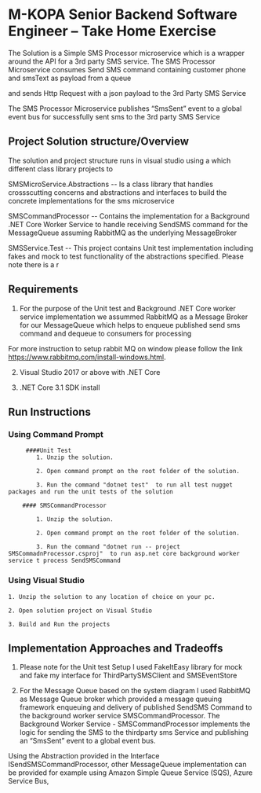 # M-KOPA Senior Backend Software Engineer – Take Home Exercise

The Solution is a Simple SMS Processor microservice which is a wrapper around the API for a 3rd
party SMS service. The SMS Processor Microservice consumes Send SMS command containing customer phone and smsText as payload from a queue 

and sends Http Request with a json payload to the 3rd Party SMS Service 

The SMS Processor Microservice publishes “SmsSent” event to a global event bus for successfully sent sms to the 3rd party SMS Service

## Project Solution structure/Overview

The solution and project structure runs in visual studio using a which different class library projects to 

SMSMicroService.Abstractions -- Is a class library that handles crossscutting concerns and abstractions and interfaces to build the concrete implementations for the sms microservice 

SMSCommandProcessor -- Contains the implementation for a Background .NET Core Worker Service to handle receiving SendSMS command for the MessageQueue assuming RabbitMQ as the underlying MessageBroker


SMSService.Test -- This project contains Unit test implementation including fakes and mock to test functionality of the abstractions specified. Please note there is a r

 
## Requirements

1. For the purpose of the Unit test and Background .NET Core worker service implementation we assummed RabbitMQ as a Message Broker for our MessageQueue which helps to enqueue published send sms command and dequeue to consumers for processing 
  
  For more instruction to setup rabbit MQ on window please follow the link https://www.rabbitmq.com/install-windows.html.
  
2. Visual Studio 2017 or above with .NET Core 

3. .NET Core 3.1 SDK install 
  


## Run Instructions

### Using Command Prompt 
		 ####Unit Test
		    1. Unzip the solution.
			
			2. Open command prompt on the root folder of the solution.
			
			3. Run the command "dotnet test"  to run all test nugget packages and run the unit tests of the solution

		#### SMSCommandProcessor

			1. Unzip the solution.
			
			2. Open command prompt on the root folder of the solution.
			
			3. Run the command "dotnet run -- project SMSCommadnProcessor.csproj"  to run asp.net core background worker service t process SendSMSCommand
	
### Using Visual Studio

    1. Unzip the solution to any location of choice on your pc.
	
	2. Open solution project on Visual Studio
	
	3. Build and Run the projects
	

## Implementation Approaches and Tradeoffs

 1. Please note for the Unit test Setup I used FakeItEasy library for mock and fake my interface for ThirdPartySMSClient and SMSEventStore
 
 2. For the Message Queue based on the system diagram I used RabbitMQ as Message Queue broker which provided a message queuing framework  enqueuing and delivery of published SendSMS Command to the background worker service SMSCommandProcessor. The Background Worker Service - SMSCommandProcessor  implements the logic for sending the SMS to the thirdparty sms Service and publishing an
“SmsSent” event to a global event bus. 

 Using the Abstraction provided in the Interface ISendSMSCommandProcessor,  other MessageQueue implementation can be provided for example using Amazon Simple Queue Service (SQS),  Azure Service Bus, 

